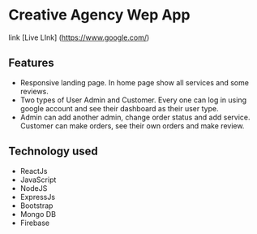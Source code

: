# Creative Agency Wep App
link [Live LInk] (https://www.google.com/) 
## Features
* Responsive landing page. In home page show all services and some reviews.
* Two types of User Admin and Customer. Every one can log in using google account and see their dashboard as their user type.
* Admin can add another admin, change order status and add service. Customer can make orders, see their own orders and make review.

## Technology used

* ReactJs
* JavaScript
* NodeJS
* ExpressJs
* Bootstrap
* Mongo DB
* Firebase


